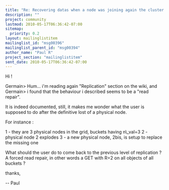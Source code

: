 ```yaml
---
title: "Re: Recovering datas when a node was joining again the cluster (with	all node datas lost)"
description: ""
project: community
lastmod: 2010-05-17T06:36:42-07:00
sitemap:
  priority: 0.2
layout: mailinglistitem
mailinglist_id: "msg00396"
mailinglist_parent_id: "msg00394"
author_name: "Paul R"
project_section: "mailinglistitem"
sent_date: 2010-05-17T06:36:42-07:00
---
```



Hi !

Germain&gt; Hum... i'm reading again "Replication" section on the wiki, and
Germain&gt; i found that the behaviour i described seems to be a "read repair".

It is indeed documented, still, it makes me wonder what the user is
supposed to do after the definitive lost of a physical node.

For instance :

1 - they are 3 physical nodes in the grid, buckets having n\\_val=3
2 - physical node 2 explodes
3 - a new physical node, 2bis, is setup to replace the missing one

What should the user do to come back to the previous level of
replication ? A forced read repair, in other words a GET with R=2 on all
objects of all buckets ? 

thanks,

-- 
 Paul

